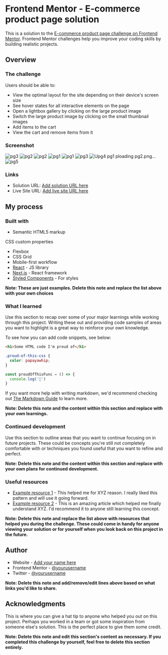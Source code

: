 # Frontend Mentor - E-commerce product page solution

This is a solution to the [E-commerce product page challenge on Frontend Mentor](https://www.frontendmentor.io/challenges/ecommerce-product-page-UPsZ9MJp6). Frontend Mentor challenges help you improve your coding skills by building realistic projects.

## Overview

### The challenge

Users should be able to:

- View the optimal layout for the site depending on their device's screen size
- See hover states for all interactive elements on the page
- Open a lightbox gallery by clicking on the large product image
- Switch the large product image by clicking on the small thumbnail images
- Add items to the cart
- View the cart and remove items from it

### Screenshot


![pg3](https://github.com/2BWeru/FrontenMentor---E-commerce-product-section/assets/86661774/d286b0ef-cf70-4aed-af18-ac66ff48bdab)
![pg2](https://github.com/2BWeru/FrontenMentor---E-commerce-product-section/assets/86661774/5e46583c-cd6a-4844-b414-738ab1272ade)
![pg2](https://github.com/2BWeru/FrontenMentor---E-commerce-product-section/assets/86661774/2ac88e4e-7006-4572-b573-7080a6d29fa9)
![pg1](https://github.com/2BWeru/FrontenMentor---E-commerce-product-section/assets/86661774/78a972f5-d2a3-4ca8-a87a-ca3f49ba1d5c)
![pg1](https://github.com/2BWeru/FrontenMentor---E-commerce-product-section/assets/86661774/4b052183-8c67-44ac-b66a-dd71509cb7ca)
![pg3](https://github.com/2BWeru/FrontenMentor---E-commerce-product-section/assets/86661774/8acca655-8eaa-4455-967a-a63004c277f3)
![U![pg4](https://github.com/2BWeru/FrontenMentor---E-commerce-product-section/assets/86661774/83a1dac5-1d03-4c5a-9d05-376ed59e902e)
![pg1](https://github.com/2BWeru/FrontenMentor---E-commerce-product-section/assets/86661774/3a54cea3-8aee-414e-b10f-32be0c40856b)
ploading pg2.png…]()
![pg5](https://github.com/2BWeru/FrontenMentor---E-commerce-product-section/assets/86661774/35cb504d-e8cd-4a60-a131-2b512bb26846)


### Links

- Solution URL: [Add solution URL here](https://your-solution-url.com)
- Live Site URL: [Add live site URL here](https://your-live-site-url.com)

## My process

### Built with

- Semantic HTML5 markup

CSS custom properties
- Flexbox
- CSS Grid
- Mobile-first workflow
- [React](https://reactjs.org/) - JS library
- [Next.js](https://nextjs.org/) - React framework
- [Styled Components](https://styled-components.com/) - For styles

**Note: These are just examples. Delete this note and replace the list above with your own choices**

### What I learned

Use this section to recap over some of your major learnings while working through this project. Writing these out and providing code samples of areas you want to highlight is a great way to reinforce your own knowledge.

To see how you can add code snippets, see below:

```html
<h1>Some HTML code I'm proud of</h1>
```
```css
.proud-of-this-css {
  color: papayawhip;
}
```
```js
const proudOfThisFunc = () => {
  console.log('🎉')
}
```

If you want more help with writing markdown, we'd recommend checking out [The Markdown Guide](https://www.markdownguide.org/) to learn more.

**Note: Delete this note and the content within this section and replace with your own learnings.**

### Continued development

Use this section to outline areas that you want to continue focusing on in future projects. These could be concepts you're still not completely comfortable with or techniques you found useful that you want to refine and perfect.

**Note: Delete this note and the content within this section and replace with your own plans for continued development.**

### Useful resources

- [Example resource 1](https://www.example.com) - This helped me for XYZ reason. I really liked this pattern and will use it going forward.
- [Example resource 2](https://www.example.com) - This is an amazing article which helped me finally understand XYZ. I'd recommend it to anyone still learning this concept.

**Note: Delete this note and replace the list above with resources that helped you during the challenge. These could come in handy for anyone viewing your solution or for yourself when you look back on this project in the future.**

## Author

- Website - [Add your name here](https://www.your-site.com)
- Frontend Mentor - [@yourusername](https://www.frontendmentor.io/profile/yourusername)
- Twitter - [@yourusername](https://www.twitter.com/yourusername)

**Note: Delete this note and add/remove/edit lines above based on what links you'd like to share.**

## Acknowledgments

This is where you can give a hat tip to anyone who helped you out on this project. Perhaps you worked in a team or got some inspiration from someone else's solution. This is the perfect place to give them some credit.

**Note: Delete this note and edit this section's content as necessary. If you completed this challenge by yourself, feel free to delete this section entirely.**
